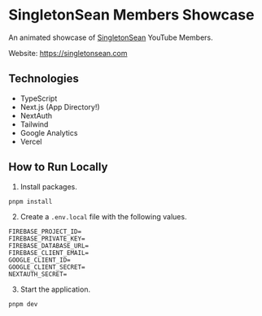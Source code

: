 # SingletonSean Members Showcase

An animated showcase of [SingletonSean](https://www.youtube.com/channel/UC7X9mQ_XtTYWzr9Tf_NYcIg) YouTube Members.

Website: https://singletonsean.com

## Technologies

- TypeScript
- Next.js (App Directory!)
- NextAuth
- Tailwind
- Google Analytics
- Vercel

## How to Run Locally

1. Install packages.

```
pnpm install
```

2. Create a `.env.local` file with the following values.

```
FIREBASE_PROJECT_ID=
FIREBASE_PRIVATE_KEY=
FIREBASE_DATABASE_URL=
FIREBASE_CLIENT_EMAIL=
GOOGLE_CLIENT_ID=
GOOGLE_CLIENT_SECRET=
NEXTAUTH_SECRET=
```

3. Start the application.

```
pnpm dev
```
